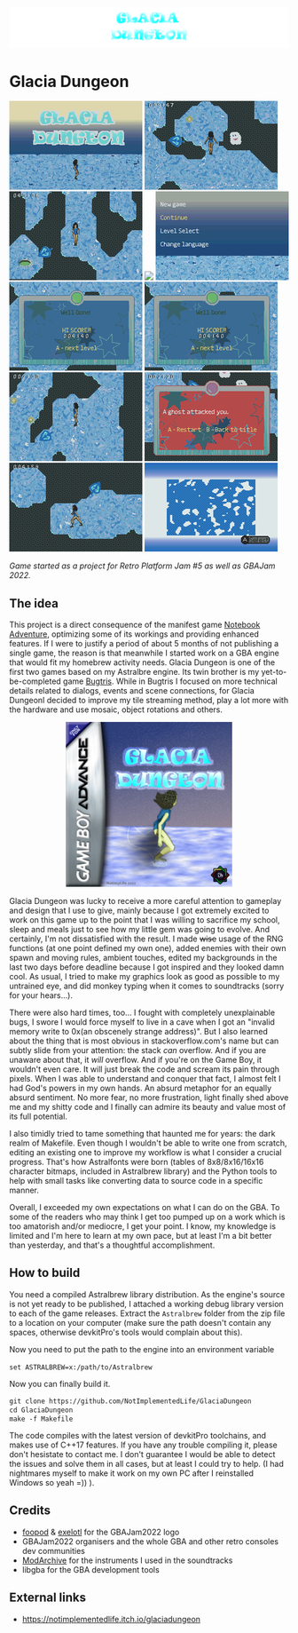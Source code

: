 <p align="center">
    <img src="README_Resources/banner.png"></img>
</p>

# Glacia Dungeon


<img src="README_Resources/ss0.png"></img>
<img src="README_Resources/ss1.png"></img>
<img src="README_Resources/ss2.png"></img>
<img src="README_Resources/ss3.png"></img>
<img src="README_Resources/ss4.png"></img>
<img src="README_Resources/ss5.png"></img>
<img src="README_Resources/ss5.png"></img>
<img src="README_Resources/ss6.png"></img>
<img src="README_Resources/ss7.png"></img>
<img src="README_Resources/ss8.png"></img>
<img src="README_Resources/ss10.png"></img>

_Game started as a project for Retro Platform Jam #5 as well as GBAJam 2022._

## The idea

This project is a direct consequence of the manifest game [Notebook Adventure](https://github.com/NotImplementedLife/NotebookAdventure), optimizing some of its workings and providing enhanced features. If I were to justify a period of about 5 months of not publishing
a single game, the reason is that meanwhile I started work on a GBA engine that would fit my homebrew activity needs. Glacia Dungeon is one of the first two games based on my Astralbre engine. Its twin brother is my yet-to-be-completed game [Bugtris](https://github.com/NotImplementedLife/Bugtris). While in Bugtris I focused on more technical details related to dialogs, events and scene connections, for Glacia DungeonI decided to improve my tile streaming method, play a lot more with the hardware and use mosaic, object rotations and others. 

<p align="center">
    <img src="README_Resources/cover.png" style="width:300px"></img>
</p>

Glacia Dungeon was lucky to receive a more careful attention to gameplay and design that I use to give, mainly because I got extremely excited to work on this game up to the point that I was willing to sacrifice my school, sleep and meals just to see how my little gem was going to evolve. And certainly, I'm not dissatisfied with the result. I made <s>wise</s> usage of the RNG functions (at one point defined my own one), added enemies with their own spawn and moving rules, ambient touches, edited my backgrounds in the last two days before deadline because I got
inspired and they looked damn cool. As usual, I tried to make my graphics look as good as possible to my untrained eye, and did monkey typing when it comes to soundtracks (sorry for your hears...). 

There were also hard times, too... I fought with completely unexplainable bugs, I swore I would force myself to live in a cave when I got an "invalid memory write to 0x(an obscenely strange address)". But I also learned about the thing that is most obvious in stackoverflow.com's name but can subtly slide from your attention: the stack _can_ overflow. And if you are unaware about that, it _will_ overflow. And if you're on the Game Boy, it wouldn't even care. It will just break the code and scream its pain through pixels. When I was able to understand and conquer that fact, I almost felt I had God's powers in my own hands. An absurd metaphor for an equally absurd sentiment. No more fear, no more frustration, light finally shed above me and my shitty code and I finally can admire its beauty and value most of its full potential. 

I also timidly tried to tame something that haunted me for years: the dark realm of Makefile. Even though I wouldn't be able to write one from scratch, editing an existing one to improve my workflow is what I consider a crucial progress. That's how Astralfonts were born (tables of 8x8/8x16/16x16 character bitmaps, included in Astralbrew library) and the Python tools to help with small tasks like converting data to source code in a specific manner.

Overall, I exceeded my own expectations on what I can do on the GBA. To some of the readers who may think I get too pumped up on a work which is too amatorish and/or mediocre, I get your point. I know, my knowledge is limited and I'm here to learn at my own pace, but at least I'm a bit better than yesterday, and that's a thoughtful accomplishment.

## How to build

You need a compiled Astralbrew library distribution. As the engine's source is not yet ready to be published, I attached a working debug library version to each of the game releases. Extract the `Astralbrew` folder from the zip file to a location on your computer (make sure the path doesn't contain any spaces, otherwise devkitPro's tools would complain about this).

Now you need to put the path to the engine into an environment variable

`set ASTRALBREW=x:/path/to/Astralbrew`

Now you can finally build it.

```
git clone https://github.com/NotImplementedLife/GlaciaDungeon
cd GlaciaDungeon
make -f Makefile
```

The code compiles with the latest version of devkitPro toolchains, and makes use of C++17 features. If you have any trouble compiling it, please don't hesistate to contact me. I don't guarantee I would be able to detect the issues and solve them in all cases, but at least I could try to help. (I had nightmares myself to make it work on my own PC after I reinstalled Windows so yeah =)) ).

## Credits

- [foopod](https://github.com/foopod) & [exelotl](https://github.com/exelotl) for the GBAJam2022 logo
- GBAJam2022 organisers and the whole GBA and other retro consoles dev communities
- [ModArchive](modarchive.org) for the instruments I used in the soundtracks
- libgba for the GBA development tools

## External links

- https://notimplementedlife.itch.io/glaciadungeon